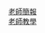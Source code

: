 [老師簡報](https://docs.google.com/presentation/d/e/2PACX-1vSqNXr_J_rQ6m03T73WeCg7IVhrr2pYyNg_6CJU32lTYSi1_8I5AjCX3z_Gdx5VkiCwxCKZnEZ6jhEy/pub?start=false&loop=false&delayms=3000&slide=id.g2087c65195e_0_227)
<br>
[老師教學](https://www.youtube.com/watch?v=mKiLYv3iros)
